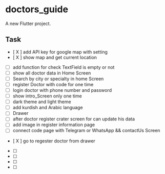# doctors_guide

A new Flutter project.

## Task

- [ X ] add API key for google map with setting
- [ X ] show map and get current location 
- [ ] add function for check TextField is empty or not
- [ ] show all doctor data in Home Screen 
- [ ] Search by city or specialty in home Screen
- [ ] register Doctor with code for one time
- [ ] login doctor with phone number and password
- [ ] show intro_Screen only one time
- [ ] dark theme and light theme
- [ ] add kurdish and Arabic language
- [ ] Drawer
- [ ] after doctor register crater screen for can update his data
- [ ] add image in register information page
- [ ] connect code page with Telegram or WhatsApp  && contactUs Screen 
- [ X ] go to regester doctor from drawer 
- [ ]
- [ ]
- [ ]
- [ ]



